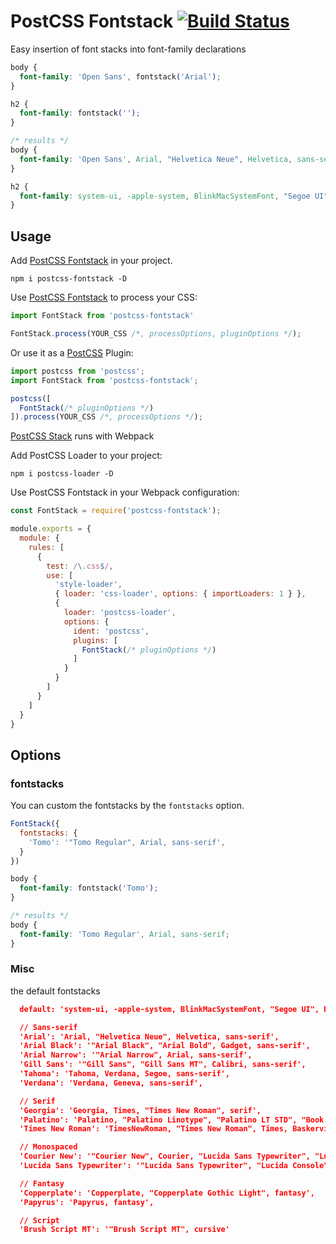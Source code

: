 # PostCSS Fontstack [![Build Status][travis-img]][travis]

Easy insertion of font stacks into font-family declarations

```css
body {
  font-family: 'Open Sans', fontstack('Arial');
}

h2 {
  font-family: fontstack('');
}

/* results */
body {
  font-family: 'Open Sans', Arial, "Helvetica Neue", Helvetica, sans-serif;
}

h2 {
  font-family: system-ui, -apple-system, BlinkMacSystemFont, "Segoe UI", Roboto, Oxygen-Sans, Ubuntu, Cantarell, "Helvetica Neue", sans-serif;
}
```

## Usage
Add [PostCSS Fontstack](https://github.com/tomoyuen/postcss-fontstack) in your project.

`npm i postcss-fontstack -D`

Use [PostCSS Fontstack](https://github.com/tomoyuen/postcss-fontstack) to process your CSS:

```javascript
import FontStack from 'postcss-fontstack'

FontStack.process(YOUR_CSS /*, processOptions, pluginOptions */);
```

Or use it as a [PostCSS](https://github.com/postcss/postcss) Plugin:

```javascript
import postcss from 'postcss';
import FontStack from 'postcss-fontstack';

postcss([
  FontStack(/* pluginOptions */)
]).process(YOUR_CSS /*, processOptions */);
```

[PostCSS Stack](https://github.com/tomoyuen/postcss-fontstack) runs with Webpack

Add PostCSS Loader to your project:

`npm i postcss-loader -D`

Use PostCSS Fontstack in your Webpack configuration:

```javascript
const FontStack = require('postcss-fontstack');

module.exports = {
  module: {
    rules: [
      {
        test: /\.css$/,
        use: [
          'style-loader',
          { loader: 'css-loader', options: { importLoaders: 1 } },
          {
            loader: 'postcss-loader',
            options: {
              ident: 'postcss',
              plugins: [
                FontStack(/* pluginOptions */)
              ]
            }
          }
        ]
      }
    ]
  }
}
```

## Options

### fontstacks

You can custom the fontstacks by the `fontstacks` option.

```javascript
FontStack({
  fontstacks: {
    'Tomo': '"Tomo Regular", Arial, sans-serif',
  }
})
```

```css
body {
  font-family: fontstack('Tomo');
}

/* results */
body {
  font-family: 'Tomo Regular', Arial, sans-serif;
}
```

### Misc

the default fontstacks
```json
  default: 'system-ui, -apple-system, BlinkMacSystemFont, "Segoe UI", Roboto, Oxygen-Sans, Ubuntu, Cantarell, "Helvetica Neue", sans-serif',

  // Sans-serif
  'Arial': 'Arial, "Helvetica Neue", Helvetica, sans-serif',
  'Arial Black': '"Arial Black", "Arial Bold", Gadget, sans-serif',
  'Arial Narrow': '"Arial Narrow", Arial, sans-serif',
  'Gill Sans': '"Gill Sans", "Gill Sans MT", Calibri, sans-serif',
  'Tahoma': 'Tahoma, Verdana, Segoe, sans-serif',
  'Verdana': 'Verdana, Geneva, sans-serif',

  // Serif
  'Georgia': 'Georgia, Times, "Times New Roman", serif',
  'Palatino': 'Palatino, "Palatino Linotype", "Palatino LT STD", "Book Antiqua", Georgia, serif',
  'Times New Roman': 'TimesNewRoman, "Times New Roman", Times, Baskerville, Georgia, serif',

  // Monospaced
  'Courier New': '"Courier New", Courier, "Lucida Sans Typewriter", "Lucida Typewriter", monospace',
  'Lucida Sans Typewriter': '"Lucida Sans Typewriter", "Lucida Console", monaco, "Bitstream Vera Sans Mono", monospace',

  // Fantasy
  'Copperplate': 'Copperplate, "Copperplate Gothic Light", fantasy',
  'Papyrus': 'Papyrus, fantasy',

  // Script
  'Brush Script MT': '"Brush Script MT", cursive'
```

[travis-img]: https://travis-ci.org/tomoyuen/postcss-fontstack.svg
[travis]: https://travis-ci.org/tomoyuen/postcss-fontstack
